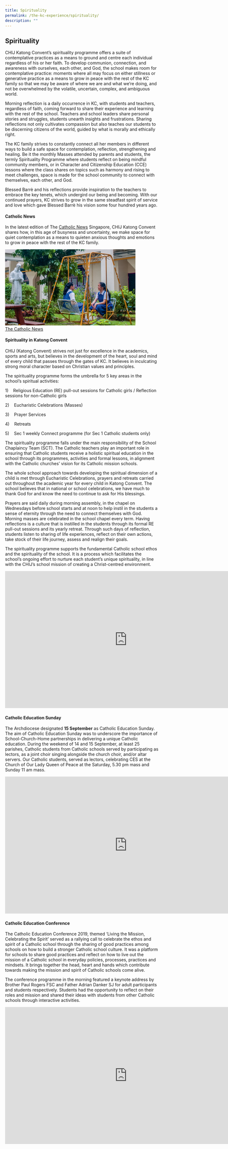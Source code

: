 ```yaml
---
title: Spirituality
permalink: /the-kc-experience/spirituality/
description: ""
---
```

## Spirituality

CHIJ Katong Convent’s spirituality programme offers a suite of contemplative practices as a means to ground and centre each individual regardless of his or her faith. To develop communion, connection, and awareness with ourselves, each other, and God, the school makes room for contemplative practice: moments where all may focus on either stillness or generative practice as a means to grow in peace with the rest of the KC family so that we may be aware of where we are and what we’re doing, and not be overwhelmed by the volatile, uncertain, complex, and ambiguous world.

Morning reflection is a daily occurrence in KC, with students and teachers, regardless of faith, coming forward to share their experience and learning with the rest of the school. Teachers and school leaders share personal stories and struggles, students unearth insights and frustrations. Sharing reflections not only cultivates compassion but also teaches our students to be discerning citizens of the world, guided by what is morally and ethically right.

The KC family strives to constantly connect all her members in different ways to build a safe space for contemplation, reflection, strengthening and healing. Be it the monthly Masses attended by parents and students, the termly Spirituality Programme where students reflect on being mindful community members, or in Character and Citizenship Education (CCE) lessons where the class shares on topics such as harmony and rising to meet challenges, space is made for the school community to connect with themselves, each other, and God.

Blessed Barrè and his reflections provide inspiration to the teachers to embrace the key tenets, which undergird our being and becoming. With our continued prayers, KC strives to grow in the same steadfast spirit of service and love which gave Blessed Barrè his vision some four hundred years ago.

#### Catholic News

In the latest edition of The&nbsp;[Catholic News](https://catholicnews.sg/2020/03/26/making-space-for-contemplation/)&nbsp;Singapore, CHIJ Katong Convent shares how, in this age of busyness and uncertainty, we make space for quiet contemplation as a means to quieten anxious thoughts and emotions to grow in peace with the rest of the KC family.

<img style="width:85%" src="/images/Catholic News (2).png"><br>
[The Catholic News](https://catholicnews.sg/2020/03/26/making-space-for-contemplation/)

#### Spirituality in Katong Convent

CHIJ (Katong Convent) strives not just for excellence in the academics, sports and arts, but believes in the development of the heart, soul and mind of every child that passes through the gates of KC. It believes in inculcating strong moral character based on Christian values and principles.

The spirituality programme forms the umbrella for 5 key areas in the school’s spiritual activities:

1)&nbsp;&nbsp; &nbsp;Religious Education (RE) pull-out sessions for Catholic girls / Reflection sessions for non-Catholic girls

2)&nbsp;&nbsp; &nbsp;Eucharistic Celebrations (Masses)

3)&nbsp;&nbsp; &nbsp;Prayer Services

4)&nbsp;&nbsp; &nbsp;Retreats

5)&nbsp;&nbsp; &nbsp;Sec 1 weekly Connect programme (for Sec 1 Catholic students only)

The spirituality programme falls under the main responsibility of the School Chaplaincy Team (SCT). The Catholic teachers play an important role in ensuring that Catholic students receive a holistic spiritual education in the school through its programmes, activities and formal lessons, in alignment with the Catholic churches’ vision for its Catholic mission schools.

The whole school approach towards developing the spiritual dimension of a child is met through Eucharistic Celebrations, prayers and retreats carried out throughout the academic year for every child in Katong Convent. The school believes that in national or school celebrations, we have much to thank God for and know the need to continue to ask for His blessings.

Prayers are said daily during morning assembly, in the chapel on Wednesdays before school starts and at noon to help instil in the students a sense of eternity through the need to connect themselves with God. Morning masses are celebrated in the school chapel every term. Having reflections is a culture that is instilled in the students through its formal RE pull-out sessions and its yearly retreat. Through such days of reflection, students listen to sharing of life experiences, reflect on their own actions, take stock of their life journey, assess and realign their goals.

The spirituality programme supports the fundamental Catholic school ethos and the spirituality of the school. It is a process which facilitates the school’s ongoing effort to nurture each student’s unique spirituality, in line with the CHIJ’s school mission of creating a Christ-centred environment.

<iframe allowfullscreen="true" height="450" width="800" frameborder="0" src="https://docs.google.com/presentation/d/e/2PACX-1vSSwKfSe2VhMtHFefNyCl9BH4TurG69GHjs92ynnZqomh6cfAjzMIB1G1XU_bWkrf6IQKZr_X_Axxi6/embed?start=false&amp;loop=false&amp;delayms=3000"></iframe>

#### Catholic Education Sunday

The Archdiocese designated&nbsp;**15 September**&nbsp;as Catholic Education Sunday. The aim of Catholic Education Sunday was to underscore the importance of School-Church-Home partnerships in delivering a unique Catholic education. During the weekend of 14 and 15 September, at least 25 parishes, Catholic students from Catholic schools served by participating as lectors, as a joint choir singing alongside the church choir, and/or altar servers. Our Catholic students, served as lectors, celebrating CES at the Church of Our Lady Queen of Peace at the Saturday, 5.30 pm mass and Sunday 11 am mass.

<iframe src="https://docs.google.com/presentation/d/e/2PACX-1vSde9foRIZTndCOanI5xN0Zh3pXp3rj-3ktZicdrGwWcScE7mbpni-5bGfgwcRrUaGPnRnGcIKA-ZVn/embed?start=false&amp;loop=false&amp;delayms=3000" frameborder="0" width="800" height="450" allowfullscreen="true"></iframe>

#### Catholic Education Conference

The Catholic Education Conference 2019, themed ‘Living the Mission, Celebrating the Spirit’ served as a rallying call to celebrate the ethos and spirit of a Catholic school through the sharing of good practices among schools on how to build a stronger Catholic school culture. It was a platform for schools to share good practices and reflect on how to live out the mission of a Catholic school in everyday policies, processes, practices and mindsets. It brings together the head, heart and hands which contribute towards making the mission and spirit of Catholic schools come alive.

The conference programme in the morning featured a keynote address by Brother Paul Rogers FSC and Father Adrian Danker SJ for adult participants and students respectively. Students had the opportunity to reflect on their roles and mission and shared their ideas with students from other Catholic schools through interactive activities.

<iframe allowfullscreen="true" height="450" width="800" frameborder="0" src="https://docs.google.com/presentation/d/e/2PACX-1vSmcur86uJOeXvFzMl6EbqoSU6fR3IjcUyZa-xkcIdMv1PdXkQ-q4GpoJrUDePuwJFjfIqJkf3_Pv0u/embed?start=false&amp;loop=false&amp;delayms=3000"></iframe>